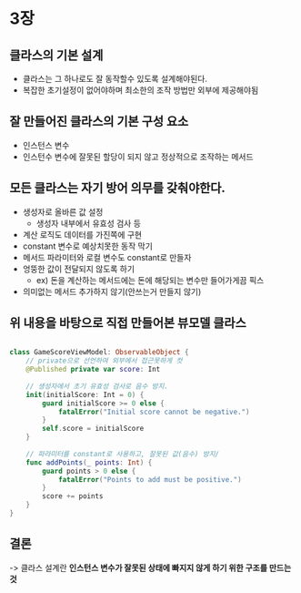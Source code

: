 # 3장
## 클라스의 기본 설계
- 클라스는 그 하나로도 잘 동작할수 있도록 설계해야된다.
- 복잡한 초기설정이 없어야하며 최소한의 조작 방법만 외부에 제공해야됨

## 잘 만들어진 클라스의 기본 구성 요소
- 인스턴스 변수
- 인스턴수 변수에 잘못된 할당이 되지 않고 정상적으로 조작하는 메서드

## 모든 클라스는 자기 방어 의무를 갖춰야한다.
- 생성자로 올바른 값 설정
  - 생성자 내부에서 유효성 검사 등
- 계산 로직도 데이터를 가진쪽에 구현
- constant 변수로 예상치못한 동작 막기
- 메서드 파라미터와 로컬 변수도 constant로 만들자
- 엉뚱한 값이 전달되지 않도록 하기
  - ex) 돈을 계산하는 메서드에는 돈에 해당되는 변수만 들어가게끔 픽스
- 의미없는 메서드 추가하지 않기(안쓰는거 만들지 않기)

## 위 내용을 바탕으로 직접 만들어본 뷰모델 클라스
```swift

class GameScoreViewModel: ObservableObject {
    // private으로 선언하여 외부에서 접근못하게 컷
    @Published private var score: Int
    
    // 생성자에서 초기 유효성 검사로 음수 방지.
    init(initialScore: Int = 0) {
        guard initialScore >= 0 else {
            fatalError("Initial score cannot be negative.")
        }
        self.score = initialScore
    }
    
    // 파라미터를 constant로 사용하고, 잘못된 값(음수) 방지/
    func addPoints(_ points: Int) {
        guard points > 0 else {
            fatalError("Points to add must be positive.") 
        }
        score += points
    }
}

```
## 결론
-> 클라스 설계란 **인스턴스 변수가 잘못된 상태에 빠지지 않게 하기 위한 구조를 만드는 것**